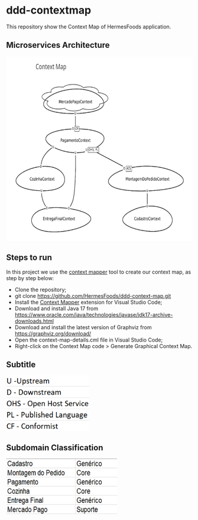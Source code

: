 # ddd-contextmap

This repository show the Context Map of HermesFoods application.

## Microservices Architecture

<img src="./img/context_map_hermes_foods.png" width="700px" height="500px">

## Steps to run

In this project we use the [context mapper](https://contextmapper.org/docs/home/) tool to create our context map, as step by step below:

- Clone the repository;
- git clone https://github.com/HermesFoods/ddd-context-map.git
- Install the [Context Mapper](https://marketplace.visualstudio.com/items?itemName=contextmapper.context-mapper-vscode-extension) extension for Visual Studio Code;
- Download and install Java 17 from https://www.oracle.com/java/technologies/javase/jdk17-archive-downloads.html
- Download and install the latest version of Graphviz from https://graphviz.org/download/
- Open the context-map-details.cml file in Visual Studio Code;
- Right-click on the Context Map code > Generate Graphical Context Map.

## Subtitle

<img src="./img/subtitle.png" width="225x" height="150px">

## Subdomain Classification

<img src="./img/subdomain.png" width="300px" height="150px">
